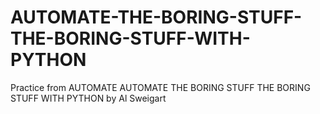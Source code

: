 # AUTOMATE-THE-BORING-STUFF-THE-BORING-STUFF-WITH-PYTHON
Practice from AUTOMATE AUTOMATE THE BORING STUFF THE BORING STUFF WITH PYTHON by Al Sweigart

